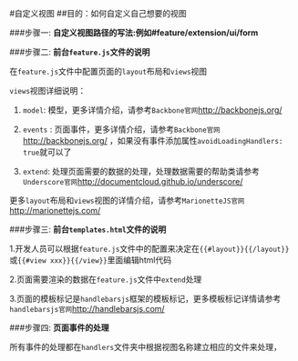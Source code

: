 #自定义视图
##目的：如何自定义自己想要的视图

###步骤一:
**自定义视图路径的写法:例如#feature/extension/ui/form**

###步骤二:
**前台`feature.js`文件的说明**

在`feature.js`文件中配置页面的`layout`布局和`views`视图

`views`视图详细说明：
1. `model`:  模型，更多详情介绍，请参考`Backbone官网`http://backbonejs.org/

2. `events` :  页面事件，更多详情介绍，请参考`Backbone官网`http://backbonejs.org/ ，如果没有事件添加属性`avoidLoadingHandlers: true`就可以了

3. `extend`:  处理页面需要的数据的处理，处理数据需要的帮助类请参考`Underscore官网`http://documentcloud.github.io/underscore/

更多`layout`布局和`views`视图的详情介绍，请参考`MarionetteJS官网`http://marionettejs.com/

###步骤三:
**前台`templates.html`文件的说明**

1.开发人员可以根据`feature.js`文件中的配置来决定在`{{#layout}}{{/layout}}`或`{{#view xxx}}{{/view}}`里面编辑html代码

2.页面需要渲染的数据在`feature.js`文件中`extend`处理

3.页面的模板标记是`handlebarsjs`框架的模板标记，更多模板标记详情请参考`handlebarsjs官网`http://handlebarsjs.com/

###步骤四:
**页面事件的处理**

所有事件的处理都在`handlers`文件夹中根据视图名称建立相应的文件来处理，





